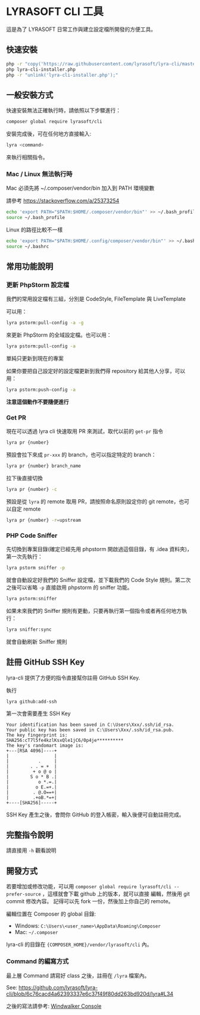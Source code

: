 # LYRASOFT CLI 工具

這是為了 LYRASOFT 日常工作與建立設定檔所開發的方便工具。

## 快速安裝

```bash
php -r "copy('https://raw.githubusercontent.com/lyrasoft/lyra-cli/master/resources/installer/lyra-cli-installer.php', 'lyra-cli-installer.php');"
php lyra-cli-installer.php
php -r "unlink('lyra-cli-installer.php');"
```

## 一般安裝方式

快速安裝無法正確執行時，請依照以下步驟進行：

```bash
composer global require lyrasoft/cli
```

安裝完成後，可在任何地方直接輸入:

```bash
lyra <command>
```

來執行相關指令。

### Mac / Linux 無法執行時

Mac 必須先將 ~/.composer/vendor/bin 加入到 PATH 環境變數

請參考 https://stackoverflow.com/a/25373254

```bash
echo 'export PATH="$PATH:$HOME/.composer/vendor/bin"' >> ~/.bash_profile
source ~/.bash_profile
```

Linux 的路徑比較不一樣

```bash
echo 'export PATH="$PATH:$HOME/.config/composer/vendor/bin"' >> ~/.bashrc
source ~/.bashrc
```

## 常用功能說明

### 更新 PhpStorm 設定檔

我們的常用設定檔有三組，分別是 CodeStyle, FileTemplate 與 LiveTemplate

可以用：

```bash
lyra pstorm:pull-config -a -g
```

來更新 PhpStorm 的全域設定檔。也可以用：

```bash
lyra pstorm:pull-config -a
```

單純只更新到現在的專案

如果你要把自己設定好的設定檔更新到我們得 repository 給其他人分享，可以用：

```bash
lyra pstorm:push-config -a
```

**注意這個動作不要隨便進行**

### Get PR

現在可以透過 lyra cli 快速取用 PR 來測試，取代以前的 `get-pr` 指令

```bash
lyra pr {number}
```

預設會拉下來成 `pr-xxx` 的 branch，也可以指定特定的 branch：

```bash
lyra pr {number} branch_name
```

拉下後直接切換

```bash
lyra pr {number} -c
```

預設是從 `lyra` 的 remote 取用 PR，請按照命名原則設定你的 git remote，也可以自定 remote

```bash
lyra pr {number} -r=upstream
```

### PHP Code Sniffer

先切換到專案目錄(確定已經先用 phpstorm 開啟過這個目錄，有 .idea 資料夾)，第一次先執行：

```bash
lyra pstorm sniffer -p
```

就會自動設定好我們的 Sniffer 設定檔，並下載我們的 Code Style 規則。第二次之後可以省略 `-p` 直接啟用 phpstorm 的 sniffer 功能。

```bash
lyra pstorm:sniffer
```

如果未來我們的 Sniffer 規則有更動，只要再執行第一個指令或者再任何地方執行：

```bash
lyra sniffer:sync
```

就會自動刷新 Sniffer 規則

## 註冊 GitHub SSH Key

lyra-cli 提供了方便的指令直接幫你註冊 GitHub SSH Key.

執行

```
lyra github:add-ssh
```

第一次會需要產生 SSH Key

```
Your identification has been saved in C:\Users\Xxx/.ssh/id_rsa.
Your public key has been saved in C:\Users\Xxx/.ssh/id_rsa.pub.
The key fingerprint is:
SHA256:cT7l5fe4kzlKsxQle1jC6/0p4je**********
The key's randomart image is:
+---[RSA 4096]----+
|                 |
|           .     |
|        . . = +  |
|         + o @ o |
|        S o * B .|
|           o *.=.|
|          o E.=+.|
|         . @.O==+|
|         .+oB.*=+|
+----[SHA256]-----+
```

SSH Key 產生之後，會問你 GitHub 的登入帳密，輸入後便可自動註冊完成。

## 完整指令說明

請直接用 `-h` 觀看說明

## 開發方式

若要增加或修改功能，可以用 `composer global require lyrasoft/cli --prefer-source` ，這樣就會下載 github 上的版本，就可以直接
編輯，然後用 git commit 修改內容。 記得可以先 fork 一份，然後加上你自己的 remote。

編輯位置在 Composer 的 global 目錄:

- Windows: `C:\Users\<user_name>\AppData\Roaming\Composer`
- Mac: `~/.composer`

lyra-cli 的目錄在 `{COMPOSER_HOME}/vendor/lyrasoft/cli` 內。

### Command 的編寫方式

最上層 Command 請寫好 class 之後，註冊在 `/lyra` 檔案內。

See: https://github.com/lyrasoft/lyra-cli/blob/6c76cacd4a62393337e6c37f49f80dd263bd920d/lyra#L34

之後的寫法請參考: [Windwalker Console](https://github.com/ventoviro/windwalker-console#windwalker-console)

